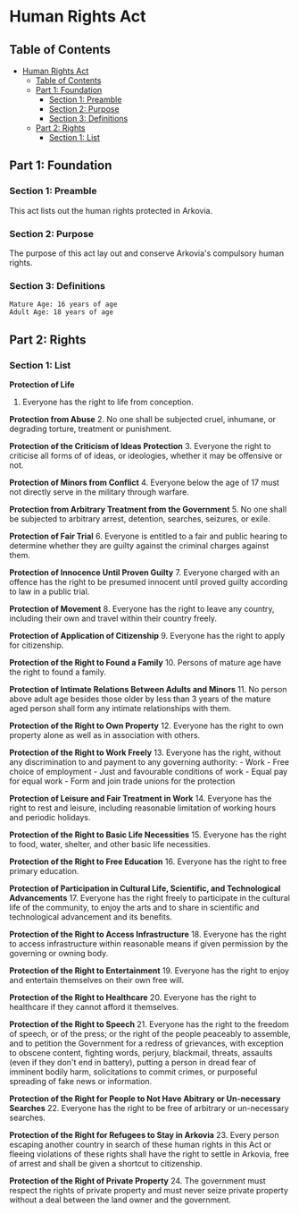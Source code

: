 # Human Rights Act

## Table of Contents
- [Human Rights Act](#human-rights-act)
    - [Table of Contents](#table-of-contents)
    - [Part 1: Foundation](#part-1-foundation)
        - [Section 1: Preamble](#section-1-preamble)
        - [Section 2: Purpose](#section-2-purpose)
        - [Section 3: Definitions](#section-3-definitions)
    - [Part 2: Rights](#part-2-rights)
        - [Section 1: List](#section-1-list)

## Part 1: Foundation
### Section 1: Preamble
This act lists out the human rights protected in Arkovia.

### Section 2: Purpose
The purpose of this act lay out and conserve Arkovia's compulsory human rights.

### Section 3: Definitions
```
Mature Age: 16 years of age
Adult Age: 18 years of age
```

## Part 2: Rights
### Section 1: List
**Protection of Life**
1. Everyone has the right to life from conception.

**Protection from Abuse**
2. No one shall be subjected cruel, inhumane, or degrading torture, treatment or punishment.

**Protection of the Criticism of Ideas Protection**
3. Everyone the right to criticise all forms of of ideas, or ideologies, whether it may be offensive or not.

**Protection of Minors from Conflict**
4. Everyone below the age of 17 must not directly serve in the military through warfare.

**Protection from Arbitrary Treatment from the Government**
5. No one shall be subjected to arbitrary arrest, detention, searches, seizures, or exile.

**Protection of Fair Trial**
6. Everyone is entitled to a fair and public hearing to determine whether they are guilty against the criminal charges against them.

**Protection of Innocence Until Proven Guilty**
7. Everyone charged with an offence has the right to be presumed innocent until proved guilty according to law in a public trial.

**Protection of Movement**
8. Everyone has the right to leave any country, including their own and travel within their country freely.

**Protection of Application of Citizenship**
9. Everyone has the right to apply for citizenship.

**Protection of the Right to Found a Family**
10. Persons of mature age have the right to found a family.

**Protection of Intimate Relations Between Adults and Minors**
11. No person above adult age besides those older by less than 3 years of the mature aged person shall form any intimate relationships with them.

**Protection of the Right to Own Property**
12. Everyone has the right to own property alone as well as in association with others.

**Protection of the Right to Work Freely**
13. Everyone has the right, without any discrimination to and payment to any governing authority:
    - Work
    - Free choice of employment
    - Just and favourable conditions of work
    - Equal pay for equal work
    - Form and join trade unions for the protection

**Protection of Leisure and Fair Treatment in Work**
14. Everyone has the right to rest and leisure, including reasonable limitation of working hours and periodic holidays.

**Protection of the Right to Basic Life Necessities**
15. Everyone has the right to food, water, shelter, and other basic life necessities.

**Protection of the Right to Free Education**
16. Everyone has the right to free primary education.

**Protection of Participation in Cultural Life, Scientific, and Technological Advancements**
17. Everyone has the right freely to participate in the cultural life of the community, to enjoy the arts and to share in scientific and technological advancement and its benefits.

**Protection of the Right to Access Infrastructure**
18. Everyone has the right to access infrastructure within reasonable means if given permission by the governing or owning body.

**Protection of the Right to Entertainment**
19. Everyone has the right to enjoy and entertain themselves on their own free will.

**Protection of the Right to Healthcare**
20. Everyone has the right to healthcare if they cannot afford it themselves.

**Protection of the Right to Speech**
21. Everyone has the right to the freedom of speech, or of the press; or the right of the people peaceably to assemble, and to petition the Government for a redress of grievances, with exception to obscene content, fighting words, perjury, blackmail, threats, assaults (even if they don't end in battery), putting a person in dread fear of imminent bodily harm, solicitations to commit crimes, or purposeful spreading of fake news or information.

**Protection of the Right for People to Not Have Abitrary or Un-necessary Searches**
22. Everyone has the right to be free of arbitrary or un-necessary searches.

**Protection of the Right for Refugees to Stay in Arkovia**
23. Every person escaping another country in search of these human rights in this Act or fleeing violations of these rights shall have the right to settle in Arkovia, free of arrest and shall be given a shortcut to citizenship.

**Protection of the Right of Private Property**
24. The government must respect the rights of private property and must never seize private property without a deal between the land owner and the government.
